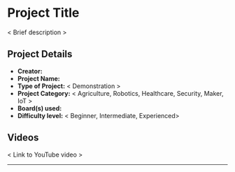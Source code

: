 # Project Title

< Brief description >

## Project Details

- **Creator:** 
- **Project Name:** 
- **Type of Project:** < Demonstration > 
- **Project Category:** < Agriculture, Robotics, Healthcare, Security, Maker, IoT >
- **Board(s) used:** 
- **Difficulty level:** < Beginner, Intermediate, Experienced>

## Videos

< Link to YouTube video >

***
